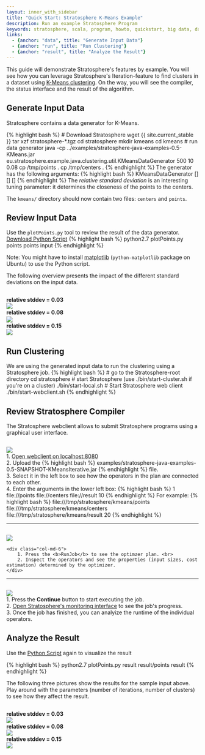 ```yaml
--- 
layout: inner_with_sidebar
title: "Quick Start: Stratosphere K-Means Example"
description: Run an example Stratosphere Program
keywords: stratosphere, scala, program, howto, quickstart, big data, data analytics
links:
  - {anchor: "data", title: "Generate Input Data"}
  - {anchor: "run", title: "Run Clustering"}
  - {anchor: "result", title: "Analyze the Result"}
---
```



<p class="lead">
	This guide will demonstrate Stratosphere's features by example. You will see how you can leverage Stratosphere's Iteration-feature to find clusters in a dataset using <a href="http://en.wikipedia.org/wiki/K-means_clustering">K-Means clustering</a>. 
	On the way, you will see the compiler, the status interface and the result of the algorithm.
</p>


<section id="data">
  <div class="page-header">
  	<h2>Generate Input Data</h2>
  </div>
  <p>Stratosphere contains a data generator for K-Means.</p>
  {% highlight bash %}
# Download Stratosphere
wget {{ site.current_stable }}
tar xzf stratosphere-*.tgz 
cd stratosphere
mkdir kmeans
cd kmeans
# run data generator
java -cp  ../examples/stratosphere-java-examples-0.5-KMeans.jar eu.stratosphere.example.java.clustering.util.KMeansDataGenerator 500 10 0.08
cp /tmp/points .
cp /tmp/centers .
  {% endhighlight %}
The generator has the following arguments:
{% highlight bash %}
KMeansDataGenerator <numberOfDataPoints> <numberOfClusterCenters> [<relative stddev>] [<centroid range>] [<seed>]
{% endhighlight %}
The <i>relative standard deviation</i> is an interesting tuning parameter: it determines the closeness of the points to the centers.
<p>The <code>kmeans/</code> directory should now contain two files: <code>centers</code> and <code>points</code>.</p>


<h2>Review Input Data</h2>
Use the <code>plotPoints.py</code> tool to review the result of the data generator. <a href="{{site.baseurl}}/quickstart/example-data/plotPoints.py">Download Python Script</a>
{% highlight bash %}
python2.7 plotPoints.py points points input
{% endhighlight %}


Note: You might have to install <a href="http://matplotlib.org/">matplotlib</a> (<code>python-matplotlib</code> package on Ubuntu) to use the Python script.


The following overview presents the impact of the different standard deviations on the input data.
<div class="row" style="padding-top:15px">
	<div class="col-md-4">
		<div class="text-center" style="font-weight:bold;">relative stddev = 0.03</div>
		<a data-lightbox="inputs" href="{{site.baseurl}}/img/quickstart-example/kmeans003.png" data-lightbox="example-1"><img class="img-responsive" src="{{site.baseurl}}/img/quickstart-example/kmeans003.png" /></a>
	</div>
	<div class="col-md-4">
		<div class="text-center" style="font-weight:bold;padding-bottom:2px">relative stddev = 0.08</div>
		<a data-lightbox="inputs" href="{{site.baseurl}}/img/quickstart-example/kmeans008.png" data-lightbox="example-1"><img class="img-responsive" src="{{site.baseurl}}/img/quickstart-example/kmeans008.png" /></a>
	</div>
	<div class="col-md-4">
		<div class="text-center" style="font-weight:bold;">relative stddev = 0.15</div>
		<a data-lightbox="inputs" href="{{site.baseurl}}/img/quickstart-example/kmeans015.png" data-lightbox="example-1"><img class="img-responsive" src="{{site.baseurl}}/img/quickstart-example/kmeans015.png" /></a>
	</div>
</div>
</section>

<section id="run">
 <div class="page-header">
  	<h2>Run Clustering</h2>
  </div>
We are using the generated input data to run the clustering using a Stratosphere job.
{% highlight bash %}
# go to the Stratosphere-root directory
cd stratosphere
# start Stratosphere (use ./bin/start-cluster.sh if you're on a cluster)
./bin/start-local.sh
# Start Stratosphere web client
./bin/start-webclient.sh
{% endhighlight %}

<h2>Review Stratosphere Compiler</h2>

The Stratosphere webclient allows to submit Stratosphere programs using a graphical user interface.

<div class="row" style="padding-top:15px">
	<div class="col-md-6">
		<a data-lightbox="compiler" href="{{site.baseurl}}/img/quickstart-example/run-webclient.png" data-lightbox="example-1"><img class="img-responsive" src="{{site.baseurl}}/img/quickstart-example/run-webclient.png" /></a>
	</div>
	<div class="col-md-6">
		1. <a href="http://localhost:8080/launch.html">Open webclient on localhost:8080</a> <br>
		2. Upload the 
{% highlight bash %}
examples/stratosphere-java-examples-0.5-SNAPSHOT-KMeansIterative.jar
{% endhighlight %} file.<br>
		3. Select it in the left box to see how the operators in the plan are connected to each other. <br>
		4. Enter the arguments in the lower left box:
{% highlight bash %}
1 file://<pathToGenerated>points file://<pathToGenerated>centers file://<pathToGenerated>result 10
{% endhighlight %}
For example:
{% highlight bash %}
file:///tmp/stratosphere/kmeans/points file:///tmp/stratosphere/kmeans/centers file:///tmp/stratosphere/kmeans/result 20
{% endhighlight %}
	</div>
</div>
<hr>
<div class="row" style="padding-top:15px">
	<div class="col-md-6">
		<a data-lightbox="compiler" href="{{site.baseurl}}/img/quickstart-example/compiler-webclient-new.png" data-lightbox="example-1"><img class="img-responsive" src="{{site.baseurl}}/img/quickstart-example/compiler-webclient-new.png" /></a>
	</div>

	<div class="col-md-6">
		1. Press the <b>RunJob</b> to see the optimzer plan. <br>
		2. Inspect the operators and see the properties (input sizes, cost estimation) determined by the optimizer.
	</div>
</div>
<hr>
<div class="row" style="padding-top:15px">
	<div class="col-md-6">
		<a data-lightbox="compiler" href="{{site.baseurl}}/img/quickstart-example/jobmanager-running-new.png" data-lightbox="example-1"><img class="img-responsive" src="{{site.baseurl}}/img/quickstart-example/jobmanager-running-new.png" /></a>
	</div>
	<div class="col-md-6">
		1. Press the <b>Continue</b> button to start executing the job. <br>
		2. <a href="http://localhost:8080/launch.html">Open Stratosphere's monitoring interface</a> to see the job's progress.<br>
		3. Once the job has finished, you can analyize the runtime of the individual operators.
	</div>
</div>
</section>

<section id="result">
 <div class="page-header">
  	<h2>Analyze the Result</h2>
  </div>
Use the <a href="{{site.baseurl}}/quickstart/example-data/plotPoints.py">Python Script</a> again to visualize the result

{% highlight bash %}
python2.7 plotPoints.py result result/points result
{% endhighlight %}

The following three pictures show the results for the sample input above. Play around with the parameters (number of iterations, number of clusters) to see how they affect the result.

<div class="row" style="padding-top:15px">
	<div class="col-md-4">
		<div class="text-center" style="font-weight:bold;">relative stddev = 0.03</div>
		<a data-lightbox="results" href="{{site.baseurl}}/img/quickstart-example/result003.png" data-lightbox="example-1"><img class="img-responsive" src="{{site.baseurl}}/img/quickstart-example/result003.png" /></a>
	</div>
	<div class="col-md-4">
		<div class="text-center" style="font-weight:bold;">relative stddev = 0.08</div>
		<a data-lightbox="results" href="{{site.baseurl}}/img/quickstart-example/result008.png" data-lightbox="example-1"><img class="img-responsive" src="{{site.baseurl}}/img/quickstart-example/result008.png" /></a>
	</div>
	<div class="col-md-4">
		<div class="text-center" style="font-weight:bold;">relative stddev = 0.15</div>
		<a data-lightbox="results" href="{{site.baseurl}}/img/quickstart-example/result015.png" data-lightbox="example-1"><img class="img-responsive" src="{{site.baseurl}}/img/quickstart-example/result015.png" /></a>
	</div>
</div>

</section>

